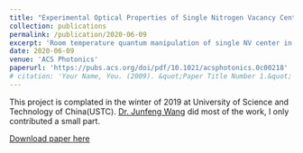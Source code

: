 ```yaml
---
title: "Experimental Optical Properties of Single Nitrogen Vacancy Centers in Silicon Carbide at Room Temperature"
collection: publications
permalink: /publication/2020-06-09
excerpt: 'Room temperature quantum manipulation of single NV center in 4H-SiC.'
date: 2020-06-09
venue: 'ACS Photonics'
paperurl: 'https://pubs.acs.org/doi/pdf/10.1021/acsphotonics.0c00218'
# citation: 'Your Name, You. (2009). &quot;Paper Title Number 1.&quot; <i>Journal 1</i>. 1(1).'
---
```


This project is complated in the winter of 2019 at University of Science and Technology of China(USTC). [Dr. Junfeng Wang](https://scholar.google.com/citations?user=-hbhsgwAAAAJ&hl=zh-CN) did most of the work, I only contributed a small part.

[Download paper here](https://pubs.acs.org/doi/pdf/10.1021/acsphotonics.0c00218)
